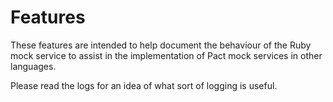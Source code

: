 # Features

These features are intended to help document the behaviour of the Ruby mock service to assist in the implementation of Pact mock services in other languages.

Please read the logs for an idea of what sort of logging is useful.
